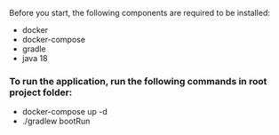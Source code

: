 Before you start, the following components are required to be installed:<md>
<ul>
    <li>docker</li>
    <li>docker-compose</li>
    <li>gradle</li>
    <li>java 18</li>
</ul>
<h3><b> To run the application, run the following commands in root project folder: </b></h3>
<ul>
    <li>docker-compose up -d</li>
    <li>./gradlew bootRun</li>
</ul>